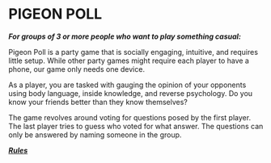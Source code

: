  # PIGEON POLL
 
 ***For groups of 3 or more people who want to play something casual:***
 
 Pigeon Poll is a party game
 that is socially engaging, intuitive,
 and requires little setup. While other party games might require each player to have a phone,
 our game only needs one device.
 
As a player, you are tasked with gauging the opinion of your opponents using body language, inside knowledge, and reverse psychology. Do you know your friends better than they know themselves?

The game revolves around voting for questions posed by the first player. The last player tries to guess who voted for what answer. The questions can only be answered by naming someone in the group.

 ***[Rules](https://github.com/CS-262wingdings/client/wiki/Instructions)***
